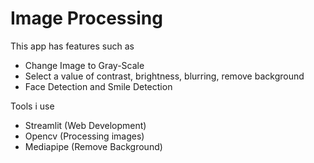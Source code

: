 # Image Processing

This app has features such as

- Change Image to Gray-Scale
- Select a value of contrast, brightness, blurring, remove background
- Face Detection and Smile Detection

Tools i use

- Streamlit (Web Development)
- Opencv (Processing images)
- Mediapipe (Remove Background)
